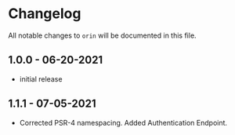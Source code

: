 # Changelog

All notable changes to `orin` will be documented in this file.

## 1.0.0 - 06-20-2021

- initial release

## 1.1.1 - 07-05-2021

- Corrected PSR-4 namespacing. Added Authentication Endpoint.
